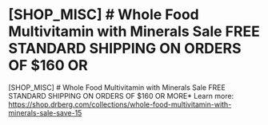 # [SHOP_MISC] # Whole Food Multivitamin with Minerals Sale FREE STANDARD SHIPPING ON ORDERS OF $160 OR

[SHOP_MISC] # Whole Food Multivitamin with Minerals Sale FREE STANDARD SHIPPING ON ORDERS OF $160 OR MORE\*
Learn more: https://shop.drberg.com/collections/whole-food-multivitamin-with-minerals-sale-save-15
